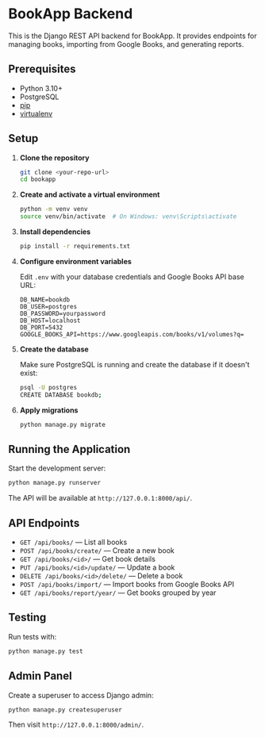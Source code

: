# BookApp Backend

This is the Django REST API backend for BookApp. It provides endpoints for managing books, importing from Google Books, and generating reports.

## Prerequisites

- Python 3.10+
- PostgreSQL
- [pip](https://pip.pypa.io/en/stable/)
- [virtualenv](https://virtualenv.pypa.io/en/latest/)

## Setup

1. **Clone the repository**

   ```sh
   git clone <your-repo-url>
   cd bookapp
   ```

2. **Create and activate a virtual environment**

   ```sh
   python -m venv venv
   source venv/bin/activate  # On Windows: venv\Scripts\activate
   ```

3. **Install dependencies**

   ```sh
   pip install -r requirements.txt
   ```

4. **Configure environment variables**

   Edit `.env` with your database credentials and Google Books API base URL:

   ```
   DB_NAME=bookdb
   DB_USER=postgres
   DB_PASSWORD=yourpassword
   DB_HOST=localhost
   DB_PORT=5432
   GOOGLE_BOOKS_API=https://www.googleapis.com/books/v1/volumes?q=
   ```

5. **Create the database**

   Make sure PostgreSQL is running and create the database if it doesn't exist:

   ```sh
   psql -U postgres
   CREATE DATABASE bookdb;
   ```

6. **Apply migrations**

   ```sh
   python manage.py migrate
   ```

## Running the Application

Start the development server:

```sh
python manage.py runserver
```

The API will be available at `http://127.0.0.1:8000/api/`.

## API Endpoints

- `GET /api/books/` — List all books
- `POST /api/books/create/` — Create a new book
- `GET /api/books/<id>/` — Get book details
- `PUT /api/books/<id>/update/` — Update a book
- `DELETE /api/books/<id>/delete/` — Delete a book
- `POST /api/books/import/` — Import books from Google Books API
- `GET /api/books/report/year/` — Get books grouped by year

## Testing

Run tests with:

```sh
python manage.py test
```

## Admin Panel

Create a superuser to access Django admin:

```sh
python manage.py createsuperuser
```

Then visit `http://127.0.0.1:8000/admin/`.

##